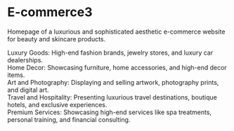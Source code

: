 # E-commerce3
Homepage of a luxurious and sophisticated aesthetic e-commerce website for beauty and skincare products.<br>

Luxury Goods: High-end fashion brands, jewelry stores, and luxury car dealerships.<br>
Home Decor: Showcasing furniture, home accessories, and high-end decor items.<br>
Art and Photography: Displaying and selling artwork, photography prints, and digital art.<br>
Travel and Hospitality: Presenting luxurious travel destinations, boutique hotels, and exclusive experiences.<br>
Premium Services: Showcasing high-end services like spa treatments, personal training, and financial consulting.<br>
